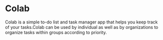 # Colab
Colab is a simple to-do list and task manager app that helps you keep track of your tasks.Colab can be used by individual as well as by organizations to organize tasks within groups according to priority.

